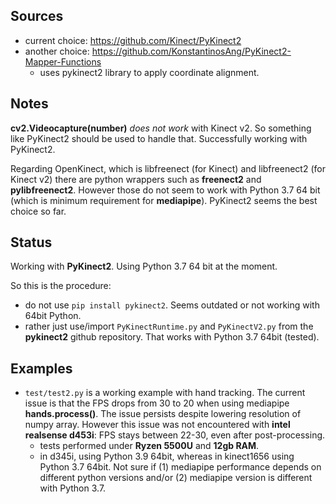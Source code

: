 ## Sources
- current choice: https://github.com/Kinect/PyKinect2
- another choice: https://github.com/KonstantinosAng/PyKinect2-Mapper-Functions
  - uses pykinect2 library to apply coordinate alignment.
  
## Notes
**cv2.Videocapture(number)** _does not work_ with Kinect v2. So something like PyKinect2 should be used to handle that. Successfully working with PyKinect2.

Regarding OpenKinect, which is libfreenect (for Kinect) and libfreenect2 (for Kinect v2) there are python wrappers such as **freenect2** and **pylibfreenect2**. However those do not seem to work with Python 3.7 64 bit (which is minimum requirement for **mediapipe**). PyKinect2 seems the best choice so far.


## Status
Working with **PyKinect2**. Using Python 3.7 64 bit at the moment.

So this is the procedure:
- do not use `pip install pykinect2`. Seems outdated or not working with 64bit Python.
- rather just use/import `PyKinectRuntime.py` and `PyKinectV2.py` from the __pykinect2__ github repository. That works with Python 3.7 64bit (tested).


## Examples
- `test/test2.py` is a working example with hand tracking. The current issue is that the FPS drops from 30 to 20 when using mediapipe **hands.process()**. The issue persists despite lowering resolution of numpy array. However this issue was not encountered with __intel realsense d453i__: FPS stays between 22-30, even after post-processing.
  - tests performed under **Ryzen 5500U** and **12gb RAM**.
  - in d345i, using Python 3.9 64bit, whereas in kinect1656 using Python 3.7 64bit. Not sure if (1) mediapipe performance depends on different python versions and/or (2) mediapipe version is different with Python 3.7.